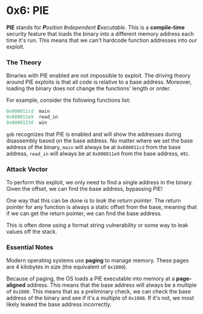 # 0x6: PIE

**PIE** stands for _**P**osition **I**ndependent **E**xecutable_. This is a **compile-time** security feature that loads the binary into a different memory address each time it's run. This means that we can't hardcode function addresses into our exploit.

### The Theory

Binaries with PIE enabled are not impossible to exploit. The driving theory around PIE exploits is that all code is relative to a base address. Moreover, loading the binary does not change the functions' length or order.

For example, consider the following functions list:

```as
0x000011cd  main
0x000011e9  read_in
0x0000123d  win
```

`gdb` recognizes that PIE is enabled and will show the addresses during disassembly based on the base address. No matter where we set the base address of the binary, `main` will always be at `0x000011cd` from the base address, `read_in` will always be at `0x000011e9` from the base address, etc.

### Attack Vector

To perform this exploit, we only need to find a single address in the binary. Given the offset, we can find the base address, bypassing PIE!

One way that this can be done is to _leak the return pointer_. The return pointer for any function is always a static offset from the base, meaning that if we can get the return pointer, we can find the base address.

This is often done using a format string vulnerability or some way to leak values off the stack.

### Essential Notes

Modern operating systems use **paging** to manage memory. These pages are 4 kilobytes in size (the equivalent of `0x1000`).

Because of paging, the OS loads a PIE executable into memory at a **page-aligned** address. This means that the base address will always be a multiple of `0x1000`. This means that as a preliminary check, we can check the base address of the binary and see if it's a multiple of `0x1000`. If it's not, we most likely leaked the base address incorrectly.

